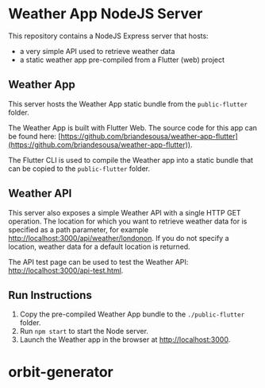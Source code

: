 # Weather App NodeJS Server

This repository contains a NodeJS Express server that hosts:

* a very simple API used to retrieve weather data
* a static weather app pre-compiled from a Flutter (web) project

## Weather App

This server hosts the Weather App static bundle from the `public-flutter` folder.

The Weather App is built with Flutter Web. The source code for this app can be found here: [https://github.com/briandesousa/weather-app-flutter](https://github.com/briandesousa/weather-app-flutter)).

The Flutter CLI is used to compile the Weather app into a static bundle that can be copied to the `public-flutter` folder.

## Weather API

This server also exposes a simple Weather API with a single HTTP GET operation. The location for which you want to retrieve weather data for is specified as a path parameter, for example [http://localhost:3000/api/weather/londonon](http://localhost:3000/api/weather/londonon). If you do not specify a location, weather data for a default location is returned.

The API test page can be used to test the Weather API: [http://localhost:3000/api-test.html](http://localhost:3000/api-test.html).

## Run Instructions

1. Copy the pre-compiled Weather App bundle to the `./public-flutter` folder.
2. Run `npm start` to start the Node server.
3. Launch the Weather app in the browser at [http://localhost:3000](http://localhost:3000).
# orbit-generator
